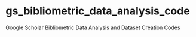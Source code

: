 # gs_bibliometric_data_analysis_code
Google Scholar Bibliometric Data Analysis and Dataset Creation Codes
